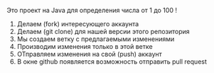 Это проект на Java для определения числа от 1 до 100 !

1. Делаем (fork) интересующего аккаунта
2. Делаем (git clone) для нашей версии этого репозитория
3. Мы создаем ветку с предлагаемыми изменениями
4. Производим изменения только в этой ветке
5. ОТправляем изменения на свой (push) аккаунт
6. В окне github появляется возможность отправить pull request